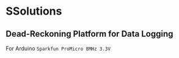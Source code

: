 SSolutions
==========
Dead-Reckoning Platform for Data Logging
----------------------------------------

For Arduino `Sparkfun ProMicro 8MHz 3.3V`
